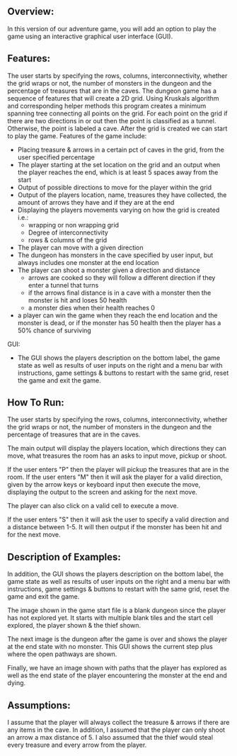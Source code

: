 ## Overview:
In this version of our adventure game, you will add an option to play the game using an interactive graphical user interface (GUI).

## Features:
The user starts by specifying the rows, columns, interconnectivity, whether the grid wraps or not, the number of monsters in the dungeon and the percentage of treasures that are in the caves.
The dungeon game has a sequence of features that will create a 2D grid.  Using Kruskals algorithm and corresponding helper methods this program
creates a minimum spanning tree connecting all points on the grid.  For each point on the grid if there are two directions in or out then the point is
classified as a tunnel.  Otherwise, the point is labeled a cave. After the grid is created we can start to play the game.
Features of the game include:
- Placing treasure & arrows in a certain pct of caves in the grid, from the user specified percentage
- The player starting at the set location on the grid and an output when the player reaches the end, which is at least 5 spaces away from the start
- Output of possible directions to move for the player within the grid
- Output of the players location, name, treasures they have collected, the amount of arrows they have and if they are at the end
- Displaying the players movements varying on how the grid is created i.e.:
  - wrapping or non wrapping grid
  - Degree of interconnectivity
  - rows & columns of the grid
- The player can move with a given direction
- The dungeon has monsters in the cave specified by user input, but always includes one monster at the end location
- The player can shoot a monster given a direction and distance
  - arrows are cooked so they will follow a different direction if they enter a  tunnel that turns
  - if the arrows final distance is in a cave with a monster then the monster is hit
  and loses 50 health
  - a monster dies when their health reaches 0
- a player can win the game when they reach the end location and the monster is dead, or if the monster has 50 health then the player has a 50% chance of surviving

GUI:
- The GUI shows the players description on the bottom label, the game state as well as results of user inputs on the right and a menu bar with instructions, game settings & buttons to restart with the same grid, reset the game and exit the game.

## How To Run:
The user starts by specifying the rows, columns, interconnectivity, whether the grid wraps or not, the number of monsters in the dungeon and the percentage of treasures that are in the caves.

The main output will display the players location, which directions they can move, what treasures the room has an asks to input move, pickup or shoot.

If the user enters "P" then the player will pickup the treasures that are in the room.
If the user enters "M" then it will ask the player for a valid direction, given by the arrow keys or keyboard input then execute the move, displaying the output to the screen and asking for the next move.

The player can also click on a valid cell to execute a move.

If the user enters "S" then it will ask the user to specify a valid direction and a distance between 1-5. It will then output if the monster has been hit and for the next move.

## Description of Examples:
In addition, the GUI shows the players description on the bottom label, the game state as well as results of user inputs on the right and a menu bar with instructions, game settings & buttons to restart with the same grid, reset the game and exit the game.

The image shown in the game start file is a blank dungeon since the player has not explored yet.  It starts with multiple blank tiles and the start cell explored, the player shown & the thief shown.

The next image is the dungeon after the game is over and shows the player at the end state with no monster.  This GUI shows the current step plus where the open pathways are shown.

Finally, we have an image shown with paths that the player has explored as well as the end state of the player encountering the monster at the end and dying.

## Assumptions:
I assume that the player will always collect the treasure & arrows if there are any items in the cave.  In addition, I assumed that the player can only shoot an arrow a max distance of 5.  I also assumed that the thief would steal every treasure and every arrow from the player.

